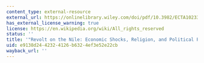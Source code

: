 ```yaml
---
content_type: external-resource
external_url: https://onlinelibrary.wiley.com/doi/pdf/10.3982/ECTA10233
has_external_license_warning: true
license: https://en.wikipedia.org/wiki/All_rights_reserved
status: ''
title: '"Revolt on the Nile: Economic Shocks, Religion, and Political Power." (PDF)'
uid: e9138d24-4232-4126-b632-4ef3e52e22cb
wayback_url: ''
---
```

